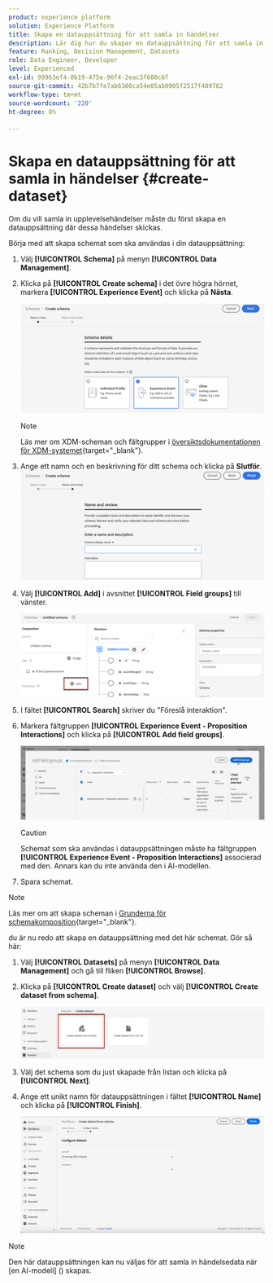 ```yaml
---
product: experience platform
solution: Experience Platform
title: Skapa en datauppsättning för att samla in händelser
description: Lär dig hur du skapar en datauppsättning för att samla in händelser
feature: Ranking, Decision Management, Datasets
role: Data Engineer, Developer
level: Experienced
exl-id: 99963ef4-0b19-475e-96f4-2eac3f680c6f
source-git-commit: 42b7b7fe7ab6380ca54e05ab0905f2517f489782
workflow-type: tm+mt
source-wordcount: '220'
ht-degree: 0%

---
```


# Skapa en datauppsättning för att samla in händelser {#create-dataset}

Om du vill samla in upplevelsehändelser måste du först skapa en datauppsättning där dessa händelser skickas.

Börja med att skapa schemat som ska användas i din datauppsättning:

1. Välj **[!UICONTROL Schema]** på menyn **[!UICONTROL Data Management]**.

1. Klicka på **[!UICONTROL Create schema]** i det övre högra hörnet, markera **[!UICONTROL Experience Event]** och klicka på **Nästa**.

   ![](../../offers/assets/ai-ranking-xdm-event.png)

   >[!NOTE]
   >
   >Läs mer om XDM-scheman och fältgrupper i [översiktsdokumentationen för XDM-systemet](https://experienceleague.adobe.com/docs/experience-platform/xdm/home.html?lang=sv){target="_blank"}.

1. Ange ett namn och en beskrivning för ditt schema och klicka på **Slutför**.
   ![](../../offers/assets/ai-ranking-xdm-event-2.png)

1. Välj **[!UICONTROL Add]** i avsnittet **[!UICONTROL Field groups]** till vänster.

   ![](../../offers/assets/ai-ranking-fields-groups.png)

1. I fältet **[!UICONTROL Search]** skriver du &quot;Föreslå interaktion&quot;.

1. Markera fältgruppen **[!UICONTROL Experience Event - Proposition Interactions]** och klicka på **[!UICONTROL Add field groups]**.

   ![](../../offers/assets/ai-ranking-add-field-group.png)

   >[!CAUTION]
   >
   >Schemat som ska användas i datauppsättningen måste ha fältgruppen **[!UICONTROL Experience Event - Proposition Interactions]** associerad med den. Annars kan du inte använda den i AI-modellen.

1. Spara schemat.

>[!NOTE]
>
>Läs mer om att skapa scheman i [Grunderna för schemakomposition](https://experienceleague.adobe.com/docs/experience-platform/xdm/schema/composition.html?lang=sv-SE#understanding-schemas){target="_blank"}.

du är nu redo att skapa en datauppsättning med det här schemat. Gör så här:

1. Välj **[!UICONTROL Datasets]** på menyn **[!UICONTROL Data Management]** och gå till fliken **[!UICONTROL Browse]**.

1. Klicka på **[!UICONTROL Create dataset]** och välj **[!UICONTROL Create dataset from schema]**.

   ![](../../offers/assets/ai-ranking-create-dataset-from-schema.png)

1. Välj det schema som du just skapade från listan och klicka på **[!UICONTROL Next]**.

1. Ange ett unikt namn för datauppsättningen i fältet **[!UICONTROL Name]** och klicka på **[!UICONTROL Finish]**.

   ![](../../offers/assets/ai-ranking-dataset-name.png)

>[!NOTE]
>
>Den här datauppsättningen kan nu väljas för att samla in händelsedata när [en AI-modell] () skapas.

